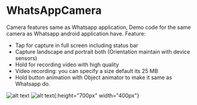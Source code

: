 # WhatsAppCamera
Camera features same as Whatsapp application,
Demo code for the same camera as Whatsapp android application have.
Feature:
- Tap for capture in full screen including status bar
- Capture landscape and portrait both (Orientation maintain with device sensors)
- Hold for recording video with high quality
- Video recording: you can specify a size default its 25 MB
- Hold button animation with Object animator to make it same as Whatsapp do.

![alt text](https://github.com/spaceoamit/WhatsAppCamera/blob/master/device-2016-09-01-172745.png)
![alt text](https://github.com/spaceoamit/WhatsAppCamera/blob/master/device-2016-09-01-172816.png){:height="700px" width="400px"}
